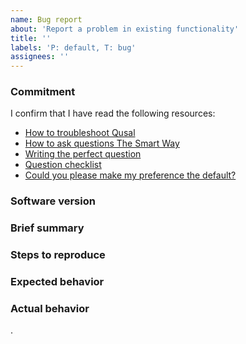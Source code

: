 ```yaml
---
name: Bug report
about: 'Report a problem in existing functionality'
title: ''
labels: 'P: default, T: bug'
assignees: ''
---
```


### Commitment

I confirm that I have read the following resources:

- [How to troubleshoot Qusal](https://github.com/ben-grande/qusal/blob/main/docs/TROUBLESHOOT.md)
- [How to ask questions The Smart Way](http://catb.org/esr/faqs/smart-questions.html)
- [Writing the perfect question](https://codeblog.jonskeet.uk/2010/08/29/writing-the-perfect-question/)
- [Question checklist](https://codeblog.jonskeet.uk/2012/11/24/stack-overflow-question-checklist/)
- [Could you please make my preference the default?](https://www.qubes-os.org/faq/#could-you-please-make-my-preference-the-default)

<!--
If it doesn't affect a large user base, you will have more chance to get our
attention by contributing to the project either helping on support, code or
money contribution than trying to deeply justify why you preferences should be
the default.

If you haven't read at least two of the aforementioned resources, there is a
good chance your text will not be well written and therefore considered
invalid.
-->

### Software version
<!--
You must specify as much information as possible in this category.
You can also specify the base commit of the project.
-->



### Brief summary
<!--
Keep it short but understandable. If it requires a bit more explanation, it is
okay to write some long paragraphs, but keep it on topic.
Explain how you would explain someone that doesn't know about computers, was
not by your side seeing your screen when it happened, not through your eyes,
but an outsider eyes.
-->



### Steps to reproduce
<!--
What should we do to get the same state as yours that is causing the bugs?
If you have installed extraneous software from other vendors or modified
settings manually, this should also be mentioned.
-->



### Expected behavior
<!--
What where you expecting to have happened? Why where you expecting that?
-->



### Actual behavior
<!--
What did really happen?
-->


.
